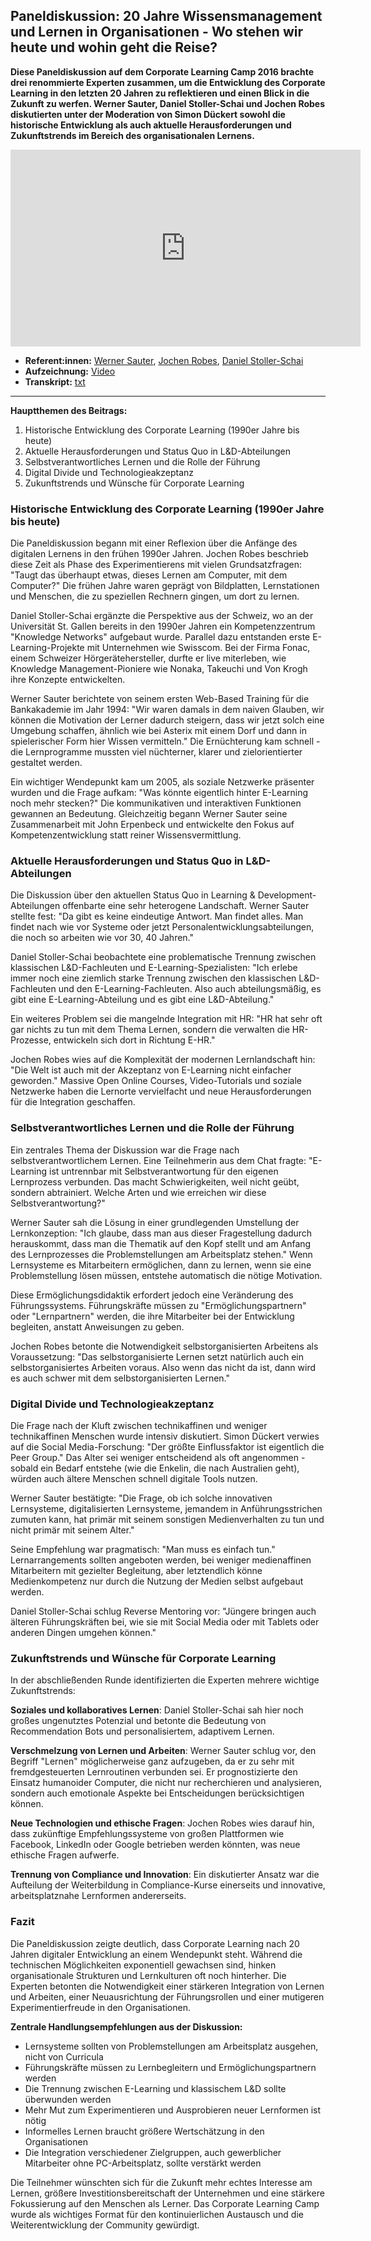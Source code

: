 ## Paneldiskussion: 20 Jahre Wissensmanagement und Lernen in Organisationen - Wo stehen wir heute und wohin geht die Reise?

**Diese Paneldiskussion auf dem Corporate Learning Camp 2016 brachte drei renommierte Experten zusammen, um die Entwicklung des Corporate Learning in den letzten 20 Jahren zu reflektieren und einen Blick in die Zukunft zu werfen. Werner Sauter, Daniel Stoller-Schai und Jochen Robes diskutierten unter der Moderation von Simon Dückert sowohl die historische Entwicklung als auch aktuelle Herausforderungen und Zukunftstrends im Bereich des organisationalen Lernens.**

<iframe width="560" height="315" src="https://www.youtube-nocookie.com/embed/XRkBwGkP8XM?si=q0Lg4aSXgfSU2SIP" title="YouTube video player" frameborder="0" allow="accelerometer; autoplay; clipboard-write; encrypted-media; gyroscope; picture-in-picture; web-share" referrerpolicy="strict-origin-when-cross-origin" allowfullscreen></iframe>

* **Referent:innen:** [Werner Sauter](https://www.linkedin.com/in/prof-dr-werner-sauter-07202228/), [Jochen Robes](https://www.linkedin.com/in/jrobes/), [Daniel Stoller-Schai](https://www.linkedin.com/in/stollerschai/)
* **Aufzeichnung:** [Video](https://www.youtube.com/watch?v=XRkBwGkP8XM&list=PLsDEDkLIwmRxlOVfw5CrZcOMCPSw2p8nF&index=3)
* **Transkript:** [txt](1-3-sauter-robes-stoller-schai.txt)

---

**Hauptthemen des Beitrags:**

1. Historische Entwicklung des Corporate Learning (1990er Jahre bis heute)
2. Aktuelle Herausforderungen und Status Quo in L&D-Abteilungen
3. Selbstverantwortliches Lernen und die Rolle der Führung
4. Digital Divide und Technologieakzeptanz
5. Zukunftstrends und Wünsche für Corporate Learning

### Historische Entwicklung des Corporate Learning (1990er Jahre bis heute)

Die Paneldiskussion begann mit einer Reflexion über die Anfänge des digitalen Lernens in den frühen 1990er Jahren. Jochen Robes beschrieb diese Zeit als Phase des Experimentierens mit vielen Grundsatzfragen: "Taugt das überhaupt etwas, dieses Lernen am Computer, mit dem Computer?" Die frühen Jahre waren geprägt von Bildplatten, Lernstationen und Menschen, die zu speziellen Rechnern gingen, um dort zu lernen.

Daniel Stoller-Schai ergänzte die Perspektive aus der Schweiz, wo an der Universität St. Gallen bereits in den 1990er Jahren ein Kompetenzzentrum "Knowledge Networks" aufgebaut wurde. Parallel dazu entstanden erste E-Learning-Projekte mit Unternehmen wie Swisscom. Bei der Firma Fonac, einem Schweizer Hörgerätehersteller, durfte er live miterleben, wie Knowledge Management-Pioniere wie Nonaka, Takeuchi und Von Krogh ihre Konzepte entwickelten.

Werner Sauter berichtete von seinem ersten Web-Based Training für die Bankakademie im Jahr 1994: "Wir waren damals in dem naiven Glauben, wir können die Motivation der Lerner dadurch steigern, dass wir jetzt solch eine Umgebung schaffen, ähnlich wie bei Asterix mit einem Dorf und dann in spielerischer Form hier Wissen vermitteln." Die Ernüchterung kam schnell - die Lernprogramme mussten viel nüchterner, klarer und zielorientierter gestaltet werden.

Ein wichtiger Wendepunkt kam um 2005, als soziale Netzwerke präsenter wurden und die Frage aufkam: "Was könnte eigentlich hinter E-Learning noch mehr stecken?" Die kommunikativen und interaktiven Funktionen gewannen an Bedeutung. Gleichzeitig begann Werner Sauter seine Zusammenarbeit mit John Erpenbeck und entwickelte den Fokus auf Kompetenzentwicklung statt reiner Wissensvermittlung.

### Aktuelle Herausforderungen und Status Quo in L&D-Abteilungen

Die Diskussion über den aktuellen Status Quo in Learning & Development-Abteilungen offenbarte eine sehr heterogene Landschaft. Werner Sauter stellte fest: "Da gibt es keine eindeutige Antwort. Man findet alles. Man findet nach wie vor Systeme oder jetzt Personalentwicklungsabteilungen, die noch so arbeiten wie vor 30, 40 Jahren."

Daniel Stoller-Schai beobachtete eine problematische Trennung zwischen klassischen L&D-Fachleuten und E-Learning-Spezialisten: "Ich erlebe immer noch eine ziemlich starke Trennung zwischen den klassischen L&D-Fachleuten und den E-Learning-Fachleuten. Also auch abteilungsmäßig, es gibt eine E-Learning-Abteilung und es gibt eine L&D-Abteilung."

Ein weiteres Problem sei die mangelnde Integration mit HR: "HR hat sehr oft gar nichts zu tun mit dem Thema Lernen, sondern die verwalten die HR-Prozesse, entwickeln sich dort in Richtung E-HR."

Jochen Robes wies auf die Komplexität der modernen Lernlandschaft hin: "Die Welt ist auch mit der Akzeptanz von E-Learning nicht einfacher geworden." Massive Open Online Courses, Video-Tutorials und soziale Netzwerke haben die Lernorte vervielfacht und neue Herausforderungen für die Integration geschaffen.

### Selbstverantwortliches Lernen und die Rolle der Führung

Ein zentrales Thema der Diskussion war die Frage nach selbstverantwortlichem Lernen. Eine Teilnehmerin aus dem Chat fragte: "E-Learning ist untrennbar mit Selbstverantwortung für den eigenen Lernprozess verbunden. Das macht Schwierigkeiten, weil nicht geübt, sondern abtrainiert. Welche Arten und wie erreichen wir diese Selbstverantwortung?"

Werner Sauter sah die Lösung in einer grundlegenden Umstellung der Lernkonzeption: "Ich glaube, dass man aus dieser Fragestellung dadurch herauskommt, dass man die Thematik auf den Kopf stellt und am Anfang des Lernprozesses die Problemstellungen am Arbeitsplatz stehen." Wenn Lernsysteme es Mitarbeitern ermöglichen, dann zu lernen, wenn sie eine Problemstellung lösen müssen, entstehe automatisch die nötige Motivation.

Diese Ermöglichungsdidaktik erfordert jedoch eine Veränderung des Führungssystems. Führungskräfte müssen zu "Ermöglichungspartnern" oder "Lernpartnern" werden, die ihre Mitarbeiter bei der Entwicklung begleiten, anstatt Anweisungen zu geben.

Jochen Robes betonte die Notwendigkeit selbstorganisierten Arbeitens als Voraussetzung: "Das selbstorganisierte Lernen setzt natürlich auch ein selbstorganisiertes Arbeiten voraus. Also wenn das nicht da ist, dann wird es auch schwer mit dem selbstorganisierten Lernen."

### Digital Divide und Technologieakzeptanz

Die Frage nach der Kluft zwischen technikaffinen und weniger technikaffinen Menschen wurde intensiv diskutiert. Simon Dückert verwies auf die Social Media-Forschung: "Der größte Einflussfaktor ist eigentlich die Peer Group." Das Alter sei weniger entscheidend als oft angenommen - sobald ein Bedarf entstehe (wie die Enkelin, die nach Australien geht), würden auch ältere Menschen schnell digitale Tools nutzen.

Werner Sauter bestätigte: "Die Frage, ob ich solche innovativen Lernsysteme, digitalisierten Lernsysteme, jemandem in Anführungsstrichen zumuten kann, hat primär mit seinem sonstigen Medienverhalten zu tun und nicht primär mit seinem Alter."

Seine Empfehlung war pragmatisch: "Man muss es einfach tun." Lernarrangements sollten angeboten werden, bei weniger medienaffinen Mitarbeitern mit gezielter Begleitung, aber letztendlich könne Medienkompetenz nur durch die Nutzung der Medien selbst aufgebaut werden.

Daniel Stoller-Schai schlug Reverse Mentoring vor: "Jüngere bringen auch älteren Führungskräften bei, wie sie mit Social Media oder mit Tablets oder anderen Dingen umgehen können."

### Zukunftstrends und Wünsche für Corporate Learning

In der abschließenden Runde identifizierten die Experten mehrere wichtige Zukunftstrends:

**Soziales und kollaboratives Lernen**: Daniel Stoller-Schai sah hier noch großes ungenutztes Potenzial und betonte die Bedeutung von Recommendation Bots und personalisiertem, adaptivem Lernen.

**Verschmelzung von Lernen und Arbeiten**: Werner Sauter schlug vor, den Begriff "Lernen" möglicherweise ganz aufzugeben, da er zu sehr mit fremdgesteuerten Lernroutinen verbunden sei. Er prognostizierte den Einsatz humanoider Computer, die nicht nur recherchieren und analysieren, sondern auch emotionale Aspekte bei Entscheidungen berücksichtigen können.

**Neue Technologien und ethische Fragen**: Jochen Robes wies darauf hin, dass zukünftige Empfehlungssysteme von großen Plattformen wie Facebook, LinkedIn oder Google betrieben werden könnten, was neue ethische Fragen aufwerfe.

**Trennung von Compliance und Innovation**: Ein diskutierter Ansatz war die Aufteilung der Weiterbildung in Compliance-Kurse einerseits und innovative, arbeitsplatznahe Lernformen andererseits.

### Fazit

Die Paneldiskussion zeigte deutlich, dass Corporate Learning nach 20 Jahren digitaler Entwicklung an einem Wendepunkt steht. Während die technischen Möglichkeiten exponentiell gewachsen sind, hinken organisationale Strukturen und Lernkulturen oft noch hinterher. Die Experten betonten die Notwendigkeit einer stärkeren Integration von Lernen und Arbeiten, einer Neuausrichtung der Führungsrollen und einer mutigeren Experimentierfreude in den Organisationen.

**Zentrale Handlungsempfehlungen aus der Diskussion:**

- Lernsysteme sollten von Problemstellungen am Arbeitsplatz ausgehen, nicht von Curricula
- Führungskräfte müssen zu Lernbegleitern und Ermöglichungspartnern werden
- Die Trennung zwischen E-Learning und klassischem L&D sollte überwunden werden
- Mehr Mut zum Experimentieren und Ausprobieren neuer Lernformen ist nötig
- Informelles Lernen braucht größere Wertschätzung in den Organisationen
- Die Integration verschiedener Zielgruppen, auch gewerblicher Mitarbeiter ohne PC-Arbeitsplatz, sollte verstärkt werden

Die Teilnehmer wünschten sich für die Zukunft mehr echtes Interesse am Lernen, größere Investitionsbereitschaft der Unternehmen und eine stärkere Fokussierung auf den Menschen als Lerner. Das Corporate Learning Camp wurde als wichtiges Format für den kontinuierlichen Austausch und die Weiterentwicklung der Community gewürdigt.